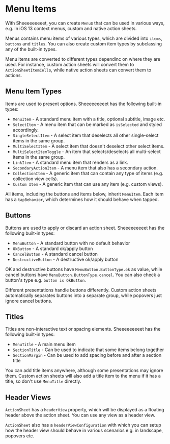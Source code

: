 # Menu Items

With Sheeeeeeeeet, you can create `Menu`s that can be used in various ways, e.g. in iOS 13 context menus, custom and native action sheets.

Menus contains menu items of various types, which are divided into `items`, `buttons` and `titles`. You can also create custom item types by subclassing any of the built-in types.

Menu items are converted to different types dependinc on where they are used. For instance, custom action sheets will convert them to `ActionSheetItemCell`s, while native action sheets can convert them to actions.


## Menu Item Types

Items are used to present options. Sheeeeeeeeet has the following built-in types:

* `MenuItem` - A standard menu item with a title, optional subtitle, image etc.
* `SelectItem` - A menu item that can be marked as `isSelected` and styled accordingly.
* `SingleSelectItem` - A select item that deselects all other single-select items in the same group.
* `MultiSelectItem` - A select item that doesn't deselect other select items.
* `MultiSelectItemToggle` - An item that selects/deselects all multi-select items in the same group.
* `LinkItem` - A standard menu item that renders as a link.
* `SecondaryActionItem` - A menu item that also has a secondary action.
* `CollectionItem` - A generic item that can contain any type of items (e.g. collection view cells).
* `Custom Item` - A generic item that can use any item (e.g. custom views).

All items, including the buttons and items below, inherit `MenuItem`. Each item has a `tapBehavior`, which determines how it should behave when tapped.


## Buttons

Buttons are used to apply or discard an action sheet. Sheeeeeeeeet has the following built-in types:

* `MenuButton` - A standard button with no default behavior
* `OkButton` - A standard ok/apply button
* `CancelButton` - A standard cancel button
* `DestructiveButton` - A destructive ok/apply button

OK and destructive buttons have `MenuButton.ButtonType.ok` as value, while cancel buttons have `MenuButton.ButtonType.cancel`. You can also check a button's type e.g. `button is OkButton`.

Different presentations handle buttons differently. Custom action sheets automatically separates buttons into a separate group, while popovers just ignore cancel buttons.


## Titles

Titles are non-interactive text or spacing elements. Sheeeeeeeeet has the following built-in types:

* `MenuTitle` - A main menu item
* `SectionTitle` - Can be used to indicate that some items belong together
* `SectionMargin` - Can be used to add spacing before and after a section title

You can add title items anywhere, although some presentations may ignore them. Custom action sheets will also add a title item to the menu if it has a title, so don't use `MenuTitle` directly.


## Header Views

`ActionSheet` has a `headerView` property, which will be displayed as a floating header above the action sheet. You can use any view as a header view.

`ActionSheet` also has a `headerViewConfiguration` with which you can setup how the header view should behave in various scenarios e.g. in landscape, popovers etc.
